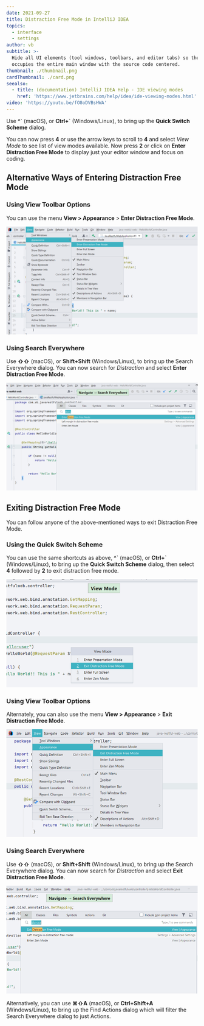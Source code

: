 ```yaml
---
date: 2021-09-27
title: Distraction Free Mode in IntelliJ IDEA
topics:
  - interface
  - settings
author: vb
subtitle: >-
  Hide all UI elements (tool windows, toolbars, and editor tabs) so the editor
  occupies the entire main window with the source code centered.
thumbnail: ./thumbnail.png
cardThumbnail: ./card.png
seealso:
  - title: (documentation) IntelliJ IDEA Help - IDE viewing modes
    href: 'https://www.jetbrains.com/help/idea/ide-viewing-modes.html'
video: 'https://youtu.be/fO8oDVBsHWA'
---
```


Use **^\`** (macOS), or **Ctrl+\`** (Windows/Linux), to bring up the **Quick
Switch Scheme** dialog.

You can now press **4** or use the arrow keys to scroll to **4** and select
_View Mode_ to see list of view modes available. Now press **2** or click on
**Enter Distraction Free Mode** to display just your editor window and focus
on coding.

## Alternative Ways of Entering Distraction Free Mode

### Using View Toolbar Options
You can use the menu **View > Appearance** > **Enter Distraction Free Mode**.

![Enter Distraction Free Mode using View Toolbar](distraction-free-mode-using-menu.png)

### Using Search Everywhere
Use **⇧⇧** (macOS), or **Shift+Shift** (Windows/Linux), to bring up the Search Everywhere dialog. You can now search for _Distraction_ and select **Enter Distraction Free Mode**.

![Enter Distraction Free Mode using Search Everywhere](distraction-free-mode-search-everywhere.png)

## Exiting Distraction Free Mode

You can follow anyone of the above-mentioned ways to exit Distraction Free Mode.

### Using the Quick Switch Scheme

You can use the same shortcuts as above, **^\`** (macOS), or **Ctrl+\`** (Windows/Linux), to bring up the **Quick Switch Scheme** dialog, then select **4** followed by **2** to exit distraction free mode.

![Exit Distraction Free Mode from Quick Switch Scheme](exit-distraction-free-mode-schema-switch.png)

### Using View Toolbar Options

Alternately, you can also use the menu **View > Appearance** > **Exit Distraction Free Mode**.

![Exit Distraction Free Mode using Toolbar Options](exit-distraction-free-mode-menu.png)

### Using Search Everywhere

Use **⇧⇧** (macOS), or **Shift+Shift** (Windows/Linux), to bring up the Search Everywhere dialog. You can now search for _Distraction_ and select **Exit Distraction Free Mode**.

![Toggle Distraction Free Mode using Search Everywhere](exit-distraction-free-mode-searcheverywhere.png)

Alternatively, you can use **⌘⇧A** (macOS), or **Ctrl+Shift+A** (Windows/Linux), to bring up the Find Actions dialog which will filter the Search Everywhere dialog to just Actions.
